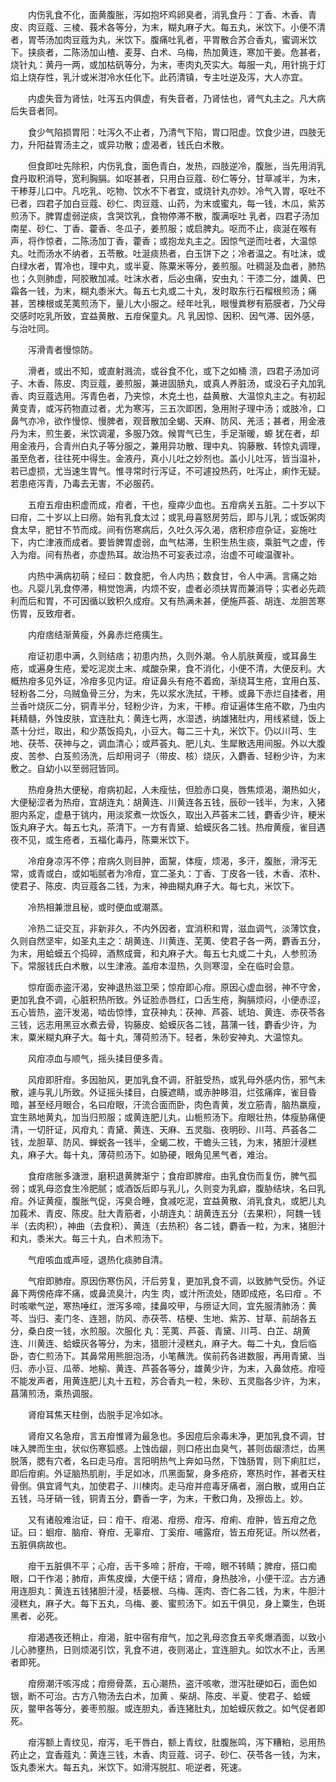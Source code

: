 <!-- { "loadSidebar": true } -->
　　内伤乳食不化，面黄腹胀，泻如抱坏鸡卵臭者，消乳食丹：丁香、木香、青皮、肉豆蔻、三棱、莪术各等分，为末，糊丸麻子大。每五丸，米饮下。小便不清者，胃苓汤加肉豆蔻为丸，米饮下。腹痛吐乳者，平胃散合苏合香丸，蜜调米饮下。挟痰者，二陈汤加山楂、麦芽、白术、乌梅，热加黄连，寒加干姜。危甚者，烧针丸：黄丹一两，或加枯矾等分，为末，枣肉丸芡实大。每服一丸，用针挑于灯焰上烧存性，乳汁或米泔冷水任化下。此药清镇，专主吐逆及泻，大人亦宜。

　　内虚失音为肾怯，吐泻五内俱虚，有失音者，乃肾怯也，肾气丸主之。凡大病后失音者同。

　　食少气陷损胃阳：吐泻久不止者，乃清气下陷，胃口阳虚。饮食少进，四肢无力，升阳益胃汤主之，或异功散；虚渴者，钱氏白术散。

　　但食即吐先除积，内伤乳食，面色青白，发热，四肢逆冷，腹胀，当先用消乳食丹取积消导，宽利胸膈。如呕甚者，只用白豆蔻、砂仁等分，甘草减半，为末，干糁芽儿口中。凡吃乳、吃物、饮水不下者宜，或烧针丸亦妙。冷气入胃，呕吐不已者，四君子加白豆蔻、砂仁、肉豆蔻、山药，为末或蜜丸，每一钱，木瓜，紫苏煎汤下。脾胃虚弱逆痰，含哭饮乳，食物停滞不散，腹满呕吐 乳者，四君子汤加南星、砂仁、丁香、藿香、冬瓜子，姜煎服；或启脾丸。呕而不止，痰涎在喉有声，将作惊者，二陈汤加丁香，藿香；或抱龙丸主之。因惊气逆而吐者，大温惊丸。吐而汤水不纳者，五苓散。吐涎痰热者，白玉饼下之；冷者温之。有吐沫，或白绿水者，胃冷也，理中丸，或半夏、陈粟米等分，姜煎服。吐稠涎及血者，肺热也；久则肺虚，阿胶散加减。吐沫水者，后必虫痛，安虫丸：干漆二分，雄黄、巴霜各一钱，为末，糊丸黍米大。每五七丸或二十丸，发时取东行石榴根煎汤；痛甚，苦楝根或芜荑煎汤下，量儿大小服之。经年吐乳，眼慢粪秽有筋膜者，乃父母交感时吃乳所致，宜益黄散、五疳保童丸。凡 乳因惊、因积、因气滞、因外感，与治吐同。

　　泻滑青者慢惊防。

　　滑者，或出不知，或直射溅流，或谷食不化，或下之如桶 溃，四君子汤加诃子、木香、陈皮、肉豆蔻，姜煎服，兼进固肠丸，或真人养脏汤，或没石子丸加乳香、肉豆蔻选用。泻青色者，乃夹惊，木克土也，益黄散、大温惊丸主之。有初起黄变青，或泻药物直过者，尤为寒泻，三五次即困，急用附子理中汤；或肢冷，口鼻气亦冷，欲作慢惊、慢脾者，观音散加全蝎、天麻、防风、羌活；甚者，用金液丹为末，煎生姜，米饮调灌，多服乃效。候胃气已生，手足渐暖，螈 犹在者，却用金液丹，合青州白丸子等分服之，兼用异功散、理中丸、钩藤散、转惊丸调理，虽至危者，往往死中得生。金液丹，真小儿吐之妙剂也。盖小儿吐泻，皆当温补，若已虚损，尤当速生胃气。惟寻常时行泻证，不可遽投热药，吐泻止，痢作无疑。若患疮泻青，乃毒去无害，不必服药。

　　五疳五疳由积虚而成，疳者，干也，瘦瘁少血也。五疳病关五脏。二十岁以下曰疳，二十岁以上曰痨。始有乳食太过；或乳母喜怒房劳后，即与儿乳；或饭粥肉食太早，肥甘不节而成。间有伤寒病后，久吐久泻久渴，痞积疹痘杂证，妄施吐下，内亡津液而成者。要皆脾胃虚弱，血气枯滞，生积生热生痰，乘脏气之虚，传入为疳。间有热者，亦虚热耳。故治热不可妄表过凉，治虚不可峻温骤补。

　　内热中满病初萌；经曰：数食肥，令人内热；数食甘，令人中满。言痛之始也。凡婴儿乳食停滞，稍觉饱满，内烦不安，虚者必须扶胃而兼消导；实者必先疏利而后和胃，不可因循以致积久成疳。又有热满未甚，便施芦荟、胡连、龙胆苦寒伤胃，反致疳者。

　　内疳痞结渐黄瘦，外鼻赤烂疮痍生。

　　疳证初患中满，久则结痞；初患内热，久则外潮。令人肌肤黄瘦，或耳鼻生疮，或遍身生疮，爱吃泥炭土末、咸酸杂果，食不消化，小便不清，大便反利。大概热疳多见外证，冷疳多见内证。疳证鼻头有疮不着痂，渐绕耳生疮，宜用白芨、轻粉各二分，乌贼鱼骨三分，为末，先以浆水洗拭，干糁。或鼻下赤烂自揉者，用兰香叶烧灰二分，铜青半分，轻粉少许，为末，干糁。疳证遍体生疮不歇，乃虫内耗精髓，外蚀皮肤，宜连肚丸：黄连七两，水湿透，纳雄猪肚内，用线紧缝，饭上蒸十分烂，取出，和少蒸饭捣丸，小豆大。每二三十丸，米饮下。仍以川芎、生地、茯苓、茯神与之，调血清心；或芦荟丸、肥儿丸、生犀散选用间服。外以大腹皮、苦参、白芨煎汤洗，后却用诃子（带皮、核）烧灰，入麝香、轻粉少许，为末敷之。自幼小以至弱冠皆同。

　　热疳身热大便秘，疳病初起，人未瘦怯，但脸赤口臭，唇焦烦渴，潮热如火，大便秘涩者为热疳，宜胡连丸：胡黄连、川黄连各五钱，辰砂一钱半，为末，入猪胆内系定，虚悬于铫内，用淡浆煮一炊饭久，取出入芦荟末二钱，麝香少许，粳米饭丸麻子大。每五七丸，茶清下。一方有青黛、蛤蟆灰各二钱。热疳黄瘦，雀目遇夜不见，或生疮者，五福化毒丹，陈粟米饮下。

　　冷疳身凉泻不停；疳病久则目肿，面黧，体瘦，烦渴，多汗，腹胀，滑泻无常，或青或白，或如垢腻者为冷疳，宜二圣丸：丁香、丁皮各一钱，木香、浓朴、使君子、陈皮、肉豆蔻各二钱，为末，神曲糊丸麻子大。每七丸，米饮下。

　　冷热相兼泄且秘，或时便血或潮蒸。

　　冷热二证交互，非新非久，不内外因者，宜消积和胃，滋血调气，淡薄饮食，久则自然坚牢，如圣丸主之：胡黄连、川黄连、芜荑、使君子各一两，麝香五分，为末，用蛤蟆五个捣碎，酒熬成膏，和丸麻子大。每五七丸或二十丸，人参煎汤下。常服钱氏白术散，以生津液。盖疳本湿热，久则寒湿，全在临时会意。

　　惊疳面赤盗汗渴，安神退热滋卫荣；惊疳即心疳。原因心虚血弱，神不守舍，更加乳食不调，心脏积热所致。外证脸赤唇红，口舌生疮，胸膈烦闷，小便赤涩，五心皆热，盗汗发渴，啮齿惊悸，宜茯神丸：茯神、芦荟、琥珀、黄连、赤茯苓各三钱，远志用黑豆水煮去骨，钩藤皮、蛤蟆灰各二钱，菖蒲一钱，麝香少许，为末，粟米糊丸麻子大。每十丸，薄荷煎汤下。轻者，朱砂安神丸、大温惊丸。

　　风疳凉血与顺气，摇头揉目便多青。

　　风疳即肝疳。多因胎风，更加乳食不调，肝脏受热，或乳母外感内伤，邪气未散，遽与乳儿所致。外证摇头揉目，白膜遮睛，或赤肿眵泪，烂弦痛痒，雀目昏暗，甚至经月眼合，名曰疳眼，汗流合面而卧，肉色青黄，发立筋青，脑热羸瘦，宜生熟地黄丸，加当归煎服；或黄连肥儿丸，山栀煎汤下。疳眼壮热，体瘦胁痛便清，一切肝证，风疳丸：青黛、黄连、天麻、五灵脂、夜明砂、川芎、芦荟各二钱，龙胆草、防风、蝉蜕各一钱半，全蝎二枚，干蟾头三钱，为末，猪胆汁浸糕丸，麻子大。每十丸，薄荷煎汤下。如胁硬，眼角见黑气者，难治。

　　食疳痞胀多溏泄，磨积退黄脾渐宁；食疳即脾疳。由乳食伤而复伤，脾气孤弱；或乳母恣食生冷肥腻；或酒饭后即与乳儿，久则变为乳癖，腹胁结块，名曰乳疳。外证黄瘦，腹胀气促，泻臭合睡，食减吃泥，宜益黄散、消乳食丸，或肥儿丸加莪术、青皮、陈皮。肚大青筋者，小胡连丸：胡黄连五分（去果积），阿魏一钱半（去肉积），神曲（去食积）、黄连（去热积）各二钱，麝香一粒，为末，猪胆汁和丸，黍米大。每三十丸，白术煎汤下。

　　气疳咳血或声哑，退热化痰肺自清。

　　气疳即肺疳。原因伤寒伤风，汗后劳复，更加乳食不调，以致肺气受伤。外证鼻下两傍疮痒不痛，或鼻流臭汁，内生 肉，或汁所流处，随即成疮，名曰疳 。不时咳嗽气逆，寒热唾红，泄泻多啼，揉鼻咬甲，与痨证大同，宜先服清肺汤：黄芩、当归、麦门冬、连翘，防风、赤茯苓、桔梗、生地、紫苏、甘草、前胡各五分，桑白皮一钱，水煎服。次服化 丸：芜荑、芦荟、青黛、川芎、白芷、胡黄连、川黄连、蛤蟆灰各等分，为末，猎胆汁浸糕丸，麻子大。每二十丸，食后临卧，杏仁煎汤下。其鼻常用熊胆泡汤，小笔蘸洗。俟前药各进数服，再用青黛、当归、赤小豆、瓜蒂、地榆、黄连、芦荟各等分，雄黄少许，为末，入鼻敛疮。疳哑不能发声者，用黄连肥儿丸十五粒，苏合香丸一粒，朱砂、五灵脂各少许，为末，菖蒲煎汤，乘热调服。

　　肾疳耳焦天柱倒，齿脱手足冷如冰。

　　肾疳又名急疳，言五疳惟肾为最急也。多因痘后余毒未净，更加乳食不调，甘味入脾而生虫，状似伤寒狐惑。上蚀齿龈，则口疮出血臭气，甚则齿龈溃烂，齿黑脱落，腮有穴者，名曰走马疳。言阳明热气上奔如马然，下蚀肠胃，则下痢肛烂，即后疳痢。外证脑热肌削，手足如冰，爪黑面黧，身多疮疥，寒热时作，甚者天柱骨倒。俱宜肾气丸，加使君子、川楝肉。走马疳并痘毒牙痛者，溺白散，或用白芷五钱，马牙硝一钱，铜青五分，麝香一字，为末，干敷口角，及擦齿上。妙。

　　又有诸般难治证，曰：疳干、疳渴、疳痨、疳泻、疳痢、疳肿，皆五疳之危证。曰：蛔疳、脑疳、脊疳、无辜疳、丁奚疳、哺露疳，皆五疳死证。所以然者，五脏俱病故也。

　　疳干五脏俱不平；心疳，舌干多啼；肝疳，干啼，眼不转睛；脾疳，搭口痴眼，口干作渴；肺疳，声焦皮燥，大便干结；肾疳，身热肢冷，小便干涩。古方通用连胆丸：黄连五钱猪胆汁浸，栝蒌根、乌梅、莲肉、杏仁各二钱，为末，牛胆汁浸糕丸，麻子大。每下五丸，乌梅、姜、蜜煎汤下。如五干俱见，身上粟生，色斑黑者、必死。

　　疳渴遇夜还稍止，疳渴，脏中宿有疳气，加之乳母恣食五辛炙爆酒面，以致小儿心肺壅热，日则烦渴引饮，乳食不进，夜则渴止，宜连胆丸。如饮水不止，舌黑者即死。

　　疳痨潮汗咳泻成；疳痨骨蒸，五心潮热，盗汗咳嗽，泄泻肚硬如石，面色如银，断不可治。古方八物汤去白术，加黄 、柴胡、陈皮、半夏、使君子、蛤蟆灰，鳖甲各等分，姜枣煎服。或连胆丸，香连猪肚丸，加蛤蟆灰救之。如气促者即死。

　　疳泻额上青纹见，疳泻，毛干唇白，额上青纹，肚腹胀鸣，泻下糟粕，忌用热药止之，宜香蔻丸：黄连三钱，木香、肉豆蔻、诃子、砂仁、茯苓各一钱，为末，饭丸黍米大。每五丸，米饮下。如滑泻脱肛、呃逆者，死速。

